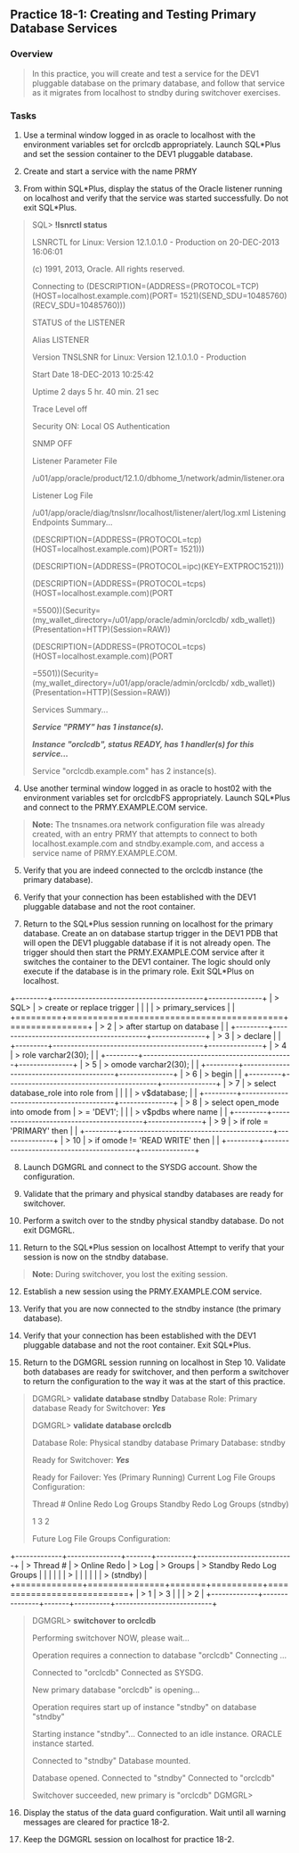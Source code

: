 
Practice 18-1: Creating and Testing Primary Database Services
-------------------------------------------------------------

### Overview

> In this practice, you will create and test a service for the DEV1
> pluggable database on the primary database, and follow that service as
> it migrates from localhost to stndby during switchover exercises.

### Tasks

1.  Use a terminal window logged in as oracle to localhost with the
    environment variables set for orclcdb appropriately. Launch
    SQL\*Plus and set the session container to the DEV1 pluggable
    database.

2.  Create and start a service with the name PRMY

3.  From within SQL\*Plus, display the status of the Oracle listener
    running on localhost and verify that the service was started
    successfully. Do not exit SQL\*Plus.

> SQL\> **!lsnrctl status**
>
> LSNRCTL for Linux: Version 12.1.0.1.0 - Production on 20-DEC-2013
> 16:06:01
>
> \(c\) 1991, 2013, Oracle. All rights reserved.
>
> Connecting to
> (DESCRIPTION=(ADDRESS=(PROTOCOL=TCP)(HOST=localhost.example.com)(PORT=
> 1521)(SEND\_SDU=10485760)(RECV\_SDU=10485760)))
>
> STATUS of the LISTENER
>
> Alias LISTENER
>
> Version TNSLSNR for Linux: Version 12.1.0.1.0 - Production
>
> Start Date 18-DEC-2013 10:25:42
>
> Uptime 2 days 5 hr. 40 min. 21 sec
>
> Trace Level off
>
> Security ON: Local OS Authentication
>
> SNMP OFF
>
> Listener Parameter File
>
> /u01/app/oracle/product/12.1.0/dbhome\_1/network/admin/listener.ora
>
> Listener Log File
>
> /u01/app/oracle/diag/tnslsnr/localhost/listener/alert/log.xml
> Listening Endpoints Summary\...
>
> (DESCRIPTION=(ADDRESS=(PROTOCOL=tcp)(HOST=localhost.example.com)(PORT=
> 1521)))
>
> (DESCRIPTION=(ADDRESS=(PROTOCOL=ipc)(KEY=EXTPROC1521)))
>
> (DESCRIPTION=(ADDRESS=(PROTOCOL=tcps)(HOST=localhost.example.com)(PORT
>
> =5500))(Security=(my\_wallet\_directory=/u01/app/oracle/admin/orclcdb/
> xdb\_wallet))(Presentation=HTTP)(Session=RAW))
>
> (DESCRIPTION=(ADDRESS=(PROTOCOL=tcps)(HOST=localhost.example.com)(PORT
>
> =5501))(Security=(my\_wallet\_directory=/u01/app/oracle/admin/orclcdb/
> xdb\_wallet))(Presentation=HTTP)(Session=RAW))
>
> Services Summary\...
>
> ***Service \"PRMY\" has 1 instance(s).***
>
> ***Instance \"orclcdb\", status READY, has 1 handler(s) for this
> service\...***
>
> Service \"orclcdb.example.com\" has 2 instance(s).

4.  Use another terminal window logged in as oracle to host02 with the
    environment variables set for orclcdbFS appropriately. Launch
    SQL\*Plus and connect to the PRMY.EXAMPLE.COM service.

> **Note:** The tnsnames.ora network configuration file was already
> created, with an entry PRMY that attempts to connect to both
> localhost.example.com and stndby.example.com, and access a service
> name of PRMY.EXAMPLE.COM.

5.  Verify that you are indeed connected to the orclcdb instance (the
    primary database).

6.  Verify that your connection has been established with the DEV1
    pluggable database and not the root container.

7.  Return to the SQL\*Plus session running on localhost for the primary
    database. Create an on database startup trigger in the DEV1 PDB that
    will open the DEV1 pluggable database if it is not already open. The
    trigger should then start the PRMY.EXAMPLE.COM service after it
    switches the container to the DEV1 container. The logic should only
    execute if the database is in the primary role. Exit SQL\*Plus on
    localhost.

+---------+------------------------------------------+---------------+
| > SQL\> | > create or replace trigger              |               |
|         | > primary\_services                      |               |
+=========+==========================================+===============+
| > 2     | > after startup on database              |               |
+---------+------------------------------------------+---------------+
| > 3     | > declare                                |               |
+---------+------------------------------------------+---------------+
| > 4     | > role varchar2(30);                     |               |
+---------+------------------------------------------+---------------+
| > 5     | > omode varchar2(30);                    |               |
+---------+------------------------------------------+---------------+
| > 6     | > begin                                  |               |
+---------+------------------------------------------+---------------+
| > 7     | > select database\_role into role from   |               |
|         | > v\$database;                           |               |
+---------+------------------------------------------+---------------+
| > 8     | > select open\_mode into omode from      | > = \'DEV1\'; |
|         | > v\$pdbs where name                     |               |
+---------+------------------------------------------+---------------+
| > 9     | > if role = \'PRIMARY\' then             |               |
+---------+------------------------------------------+---------------+
| > 10    | > if omode != \'READ WRITE\' then        |               |
+---------+------------------------------------------+---------------+

8.  Launch DGMGRL and connect to the SYSDG account. Show the
    configuration.

9.  Validate that the primary and physical standby databases are ready
    for switchover.

10. Perform a switch over to the stndby physical standby database. Do
    not exit DGMGRL.

11. Return to the SQL\*Plus session on localhost Attempt to verify that
    your session is now on the stndby database.

> **Note:** During switchover, you lost the exiting session.

12. Establish a new session using the PRMY.EXAMPLE.COM service.

13. Verify that you are now connected to the stndby instance (the
    primary database).

14. Verify that your connection has been established with the DEV1
    pluggable database and not the root container. Exit SQL\*Plus.

15. Return to the DGMGRL session running on localhost in Step 10.
    Validate both databases are ready for switchover, and then perform a
    switchover to return the configuration to the way it was at the
    start of this practice.

> DGMGRL\> **validate database stndby** Database Role: Primary database
> Ready for Switchover: ***Yes***
>
> DGMGRL\> **validate database orclcdb**
>
> Database Role: Physical standby database Primary Database: stndby
>
> Ready for Switchover: ***Yes***
>
> Ready for Failover: Yes (Primary Running) Current Log File Groups
> Configuration:
>
> Thread \# Online Redo Log Groups Standby Redo Log Groups (stndby)
>
> 1 3 2
>
> Future Log File Groups Configuration:

+-------------+---------------+-------+----------+---------------------------+
| > Thread \# | > Online Redo | > Log | > Groups | > Standby Redo Log Groups |
|             |               |       |          | >                         |
|             |               |       |          | > (stndby)                |
+=============+===============+=======+==========+===========================+
| > 1         | > 3           |       |          | > 2                       |
+-------------+---------------+-------+----------+---------------------------+

> DGMGRL\> **switchover to orclcdb**
>
> Performing switchover NOW, please wait\...
>
> Operation requires a connection to database \"orclcdb\" Connecting
> \...
>
> Connected to \"orclcdb\" Connected as SYSDG.
>
> New primary database \"orclcdb\" is opening\...
>
> Operation requires start up of instance \"stndby\" on database
> \"stndby\"
>
> Starting instance \"stndby\"\... Connected to an idle instance. ORACLE
> instance started.
>
> Connected to \"stndby\" Database mounted.
>
> Database opened. Connected to \"stndby\" Connected to \"orclcdb\"
>
> Switchover succeeded, new primary is \"orclcdb\" DGMGRL\>

16. Display the status of the data guard configuration. Wait until all
    warning messages are cleared for practice 18-2.

17. Keep the DGMGRL session on localhost for practice 18-2.

